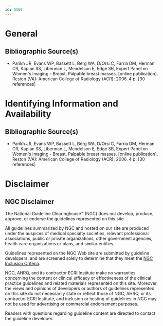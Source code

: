 ```yaml
---
id: 5560
---
```


# General

## Bibliographic Source(s)

- Parikh JR, Evans WP, Bassett L, Berg WA, D/Orsi C, Farria DM, Herman CR, Kaplan SS, Liberman L, Mendelson E, Edge SB, Expert Panel on Women's Imaging - Breast. Palpable breast masses. [online publication]. Reston (VA): American College of Radiology (ACR); 2006. 4 p. [30 references]

# Identifying Information and Availability

## Bibliographic Source(s)

- Parikh JR, Evans WP, Bassett L, Berg WA, D/Orsi C, Farria DM, Herman CR, Kaplan SS, Liberman L, Mendelson E, Edge SB, Expert Panel on Women's Imaging - Breast. Palpable breast masses. [online publication]. Reston (VA): American College of Radiology (ACR); 2006. 4 p. [30 references]

# Disclaimer

## NGC Disclaimer

The National Guideline Clearinghouse™ (NGC) does not develop, produce, approve, or endorse the guidelines represented on this site.

All guidelines summarized by NGC and hosted on our site are produced under the auspices of medical specialty societies, relevant professional associations, public or private organizations, other government agencies, health care organizations or plans, and similar entities.

Guidelines represented on the NGC Web site are submitted by guideline developers, and are screened solely to determine that they meet the [NGC Inclusion Criteria](/help-and-about/summaries/inclusion-criteria).

NGC, AHRQ, and its contractor ECRI Institute make no warranties concerning the content or clinical efficacy or effectiveness of the clinical practice guidelines and related materials represented on this site. Moreover, the views and opinions of developers or authors of guidelines represented on this site do not necessarily state or reflect those of NGC, AHRQ, or its contractor ECRI Institute, and inclusion or hosting of guidelines in NGC may not be used for advertising or commercial endorsement purposes.

Readers with questions regarding guideline content are directed to contact the guideline developer.

